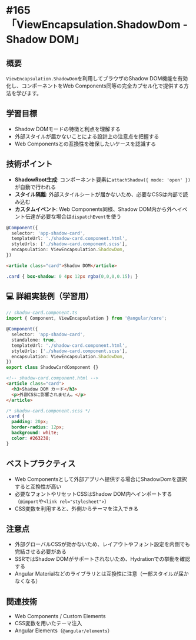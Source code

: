 # #165 「ViewEncapsulation.ShadowDom - Shadow DOM」

## 概要
`ViewEncapsulation.ShadowDom`を利用してブラウザのShadow DOM機能を有効化し、コンポーネントをWeb Components同等の完全カプセル化で提供する方法を学びます。

## 学習目標
- Shadow DOMモードの特徴と利点を理解する
- 外部スタイルが届かないことによる設計上の注意点を把握する
- Web Componentsとの互換性を確保したいケースを認識する

## 技術ポイント
- **ShadowRoot生成**: コンポーネント要素に`attachShadow({ mode: 'open' })`が自動で行われる
- **スタイル隔離**: 外部スタイルシートが届かないため、必要なCSSは内部で読み込む
- **カスタムイベント**: Web Components同様、Shadow DOM内から外へイベント伝達が必要な場合は`dispatchEvent`を使う

```typescript
@Component({
  selector: 'app-shadow-card',
  templateUrl: './shadow-card.component.html',
  styleUrls: ['./shadow-card.component.scss'],
  encapsulation: ViewEncapsulation.ShadowDom,
})
```

```html
<article class="card">Shadow DOM</article>
```

```scss
.card { box-shadow: 0 4px 12px rgba(0,0,0,0.15); }
```

## 💻 詳細実装例（学習用）
```typescript
// shadow-card.component.ts
import { Component, ViewEncapsulation } from '@angular/core';

@Component({
  selector: 'app-shadow-card',
  standalone: true,
  templateUrl: './shadow-card.component.html',
  styleUrls: ['./shadow-card.component.scss'],
  encapsulation: ViewEncapsulation.ShadowDom,
})
export class ShadowCardComponent {}
```

```html
<!-- shadow-card.component.html -->
<article class="card">
  <h3>Shadow DOM カード</h3>
  <p>外部CSSに影響されません。</p>
</article>
```

```scss
/* shadow-card.component.scss */
.card {
  padding: 20px;
  border-radius: 12px;
  background: white;
  color: #263238;
}
```

## ベストプラクティス
- Web Componentsとして外部アプリへ提供する場合にShadowDomを選択すると互換性が高い
- 必要なフォントやリセットCSSはShadow DOM内へインポートする（`@import`や`<link rel="stylesheet">`）
- CSS変数を利用すると、外側からテーマを注入できる

## 注意点
- 外部グローバルCSSが効かないため、レイアウトやフォント設定を内側でも完結させる必要がある
- SSRではShadow DOMがサポートされないため、Hydrationでの挙動を確認する
- Angular Materialなどのライブラリとは互換性に注意（一部スタイルが届かなくなる）

## 関連技術
- Web Components / Custom Elements
- CSS変数を用いたテーマ注入
- Angular Elements（`@angular/elements`）
